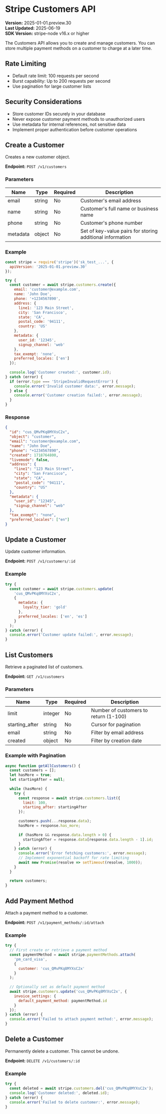 # Stripe Customers API

**Version:** 2025-01-01.preview.30  
**Last Updated:** 2025-06-19  
**SDK Version:** stripe-node v16.x or higher

The Customers API allows you to create and manage customers. You can store multiple payment methods on a customer to charge at a later time.

## Rate Limiting
- Default rate limit: 100 requests per second
- Burst capability: Up to 200 requests per second
- Use pagination for large customer lists

## Security Considerations
- Store customer IDs securely in your database
- Never expose customer payment methods to unauthorized users
- Use metadata for internal references, not sensitive data
- Implement proper authentication before customer operations

## Create a Customer

Creates a new customer object.

**Endpoint:** `POST /v1/customers`

### Parameters

| Name | Type | Required | Description |
|------|------|----------|-------------|
| email | string | No | Customer's email address |
| name | string | No | Customer's full name or business name |
| phone | string | No | Customer's phone number |
| metadata | object | No | Set of key-value pairs for storing additional information |

### Example

```javascript
const stripe = require('stripe')('sk_test_...', {
  apiVersion: '2025-01-01.preview.30'
});

try {
  const customer = await stripe.customers.create({
    email: 'customer@example.com',
    name: 'John Doe',
    phone: '+1234567890',
    address: {
      line1: '123 Main Street',
      city: 'San Francisco',
      state: 'CA',
      postal_code: '94111',
      country: 'US'
    },
    metadata: {
      user_id: '12345',
      signup_channel: 'web'
    },
    tax_exempt: 'none',
    preferred_locales: ['en']
  });
  
  console.log('Customer created:', customer.id);
} catch (error) {
  if (error.type === 'StripeInvalidRequestError') {
    console.error('Invalid customer data:', error.message);
  } else {
    console.error('Customer creation failed:', error.message);
  }
}
```

### Response

```json
{
  "id": "cus_QMvPKq8MYXsC2x",
  "object": "customer",
  "email": "customer@example.com",
  "name": "John Doe",
  "phone": "+1234567890",
  "created": 1718764800,
  "livemode": false,
  "address": {
    "line1": "123 Main Street",
    "city": "San Francisco",
    "state": "CA",
    "postal_code": "94111",
    "country": "US"
  },
  "metadata": {
    "user_id": "12345",
    "signup_channel": "web"
  },
  "tax_exempt": "none",
  "preferred_locales": ["en"]
}
```

## Update a Customer

Update customer information.

**Endpoint:** `POST /v1/customers/:id`

### Example

```javascript
try {
  const customer = await stripe.customers.update(
    'cus_QMvPKq8MYXsC2x',
    {
      metadata: {
        loyalty_tier: 'gold'
      },
      preferred_locales: ['en', 'es']
    }
  );
} catch (error) {
  console.error('Customer update failed:', error.message);
}
```

## List Customers

Retrieve a paginated list of customers.

**Endpoint:** `GET /v1/customers`

### Parameters

| Name | Type | Required | Description |
|------|------|----------|-------------|
| limit | integer | No | Number of customers to return (1-100) |
| starting_after | string | No | Cursor for pagination |
| email | string | No | Filter by email address |
| created | object | No | Filter by creation date |

### Example with Pagination

```javascript
async function getAllCustomers() {
  const customers = [];
  let hasMore = true;
  let startingAfter = null;
  
  while (hasMore) {
    try {
      const response = await stripe.customers.list({
        limit: 100,
        starting_after: startingAfter
      });
      
      customers.push(...response.data);
      hasMore = response.has_more;
      
      if (hasMore && response.data.length > 0) {
        startingAfter = response.data[response.data.length - 1].id;
      }
    } catch (error) {
      console.error('Error fetching customers:', error.message);
      // Implement exponential backoff for rate limiting
      await new Promise(resolve => setTimeout(resolve, 1000));
    }
  }
  
  return customers;
}
```

## Add Payment Method

Attach a payment method to a customer.

**Endpoint:** `POST /v1/payment_methods/:id/attach`

### Example

```javascript
try {
  // First create or retrieve a payment method
  const paymentMethod = await stripe.paymentMethods.attach(
    'pm_card_visa',
    {
      customer: 'cus_QMvPKq8MYXsC2x'
    }
  );
  
  // Optionally set as default payment method
  await stripe.customers.update('cus_QMvPKq8MYXsC2x', {
    invoice_settings: {
      default_payment_method: paymentMethod.id
    }
  });
} catch (error) {
  console.error('Failed to attach payment method:', error.message);
}
```

## Delete a Customer

Permanently delete a customer. This cannot be undone.

**Endpoint:** `DELETE /v1/customers/:id`

### Example

```javascript
try {
  const deleted = await stripe.customers.del('cus_QMvPKq8MYXsC2x');
  console.log('Customer deleted:', deleted.id);
} catch (error) {
  console.error('Failed to delete customer:', error.message);
}
```

